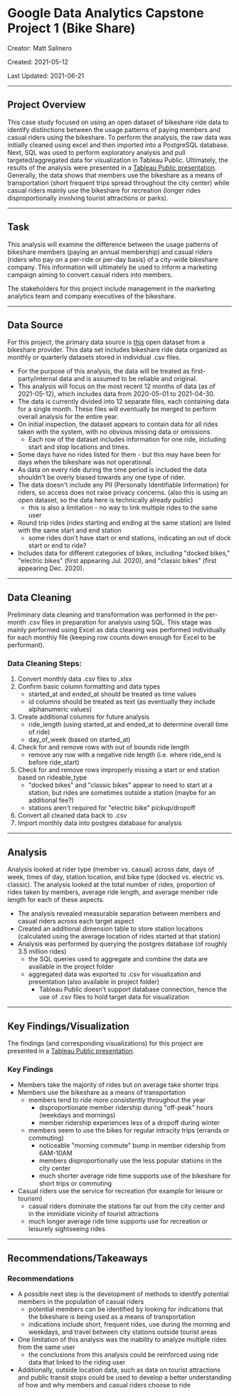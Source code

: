 # Google Data Analytics Capstone Project 1 (Bike Share)

Creator: Matt Salinero

Created: 2021-05-12

Last Updated: 2021-06-21

---
## Project Overview

This case study focused on using an open dataset of bikeshare ride data to identify distinctions between the usage patterns of paying members and casual riders using the bikeshare. To perform the analysis, the raw data was initially cleaned using excel and then imported into a PostgreSQL database. Next, SQL was used to perform exploratory analysis and pull targeted/aggregated data for visualization in Tableau Public. Ultimately, the results of the analysis were presented in a [Tableau Public presentation](https://public.tableau.com/shared/DW443RHCY?:display_count=n&:origin=viz_share_link). Generally, the data shows that members use the bikeshare as a means of transportation (short frequent trips spread throughout the city center) while casual riders mainly use the bikeshare for recreation (longer rides disproportionally involving tourist attractions or parks).

---
## Task

This analysis will examine the difference between the usage patterns of bikeshare members (paying an annual membership) and casual riders (riders who pay on a per-ride or per-day basis) of a city-wide bikeshare company. This information will ultimately be used to inform a marketing campaign aiming to convert casual riders into members.

The stakeholders for this project include management in the marketing analytics team and company executives of the bikeshare.

---
## Data Source

For this project, the primary data source is [this](https://divvy-tripdata.s3.amazonaws.com/index.html) open dataset from a bikeshare provider. This data set includes bikeshare ride data organized as monthly or quarterly datasets stored in individual .csv files. 

- For the purpose of this analysis, the data will be treated as first-party/internal data and is assumed to be reliable and original.
- This analysis will focus on the most recent 12 months of data (as of 2021-05-12), which includes data from 2020-05-01 to 2021-04-30.
- The data is currently divided into 12 separate files, each containing data for a single month. These files will eventually be merged to perform overall analysis for the entire year.
- On initial inspection, the dataset appears to contain data for all rides taken with the system, with no obvious missing data or omissions. 
  - Each row of the dataset includes information for one ride, including start and stop locations and times.
- Some days have no rides listed for them - but this may have been for days when the bikeshare was not operational.
- As data on every ride during the time period is included the data shouldn't be overly biased towards any one type of rider. 
- The data doesn't include any PII (Personally Identifiable Information) for riders, so access does not raise privacy concerns. (also this is using an open dataset, so the data here is technically already public)
	- this is also a limitation - no way to link multiple rides to the same user
- Round trip rides (rides starting and ending at the same station) are listed with the same start and end station
	- some rides don't have start or end stations, indicating an out of dock start or end to ride?
- Includes data for different categories of bikes, including "docked bikes," "electric bikes" (first appearing Jul. 2020), and "classic bikes" (first appearing Dec. 2020).

---
## Data Cleaning

Preliminary data cleaning and transformation was performed in the per-month .csv files in preparation for analysis using SQL. This stage was mainly performed using Excel as data cleaning was performed individually for each monthly file (keeping row counts down enough for Excel to be performant).

### Data Cleaning Steps:
1. Convert monthly data .csv files to .xlsx
2. Confirm basic column formatting and data types
	- started_at and ended_at should be treated as time values
	- id columns should be treated as text (as eventually they include alphanumeric values)
3. Create additional columns for future analysis
	- ride_length (using started_at and ended_at to determine overall time of ride)
	- day_of_week (based on started_at)
4. Check for and remove rows with out of bounds ride length 
	- remove any row with a negative ride length (i.e. where ride_end is before ride_start)
5. Check for and remove rows improperly missing a start or end station based on rideable_type
	- "docked bikes" and "classic bikes" appear to need to start at a station, but rides are sometimes outside a station (maybe for an additional fee?)
	- stations aren't required for "electric bike" pickup/dropoff
6. Convert all cleaned data back to .csv
7. Import monthly data into postgres database for analysis

---
## Analysis

Analysis looked at rider type (member vs. casual) across date, days of week, times of day, station location, and bike type (docked vs. electric vs. classic). The analysis looked at the total number of rides, proportion of rides taken by members, average ride length, and average member ride length for each of these aspects.

- The analysis revealed measurable separation between members and casual riders across each target aspect
- Created an additional dimension table to store station locations (calculated using the average location of rides started at that station)
- Analysis was performed by querying the postgres database (of roughly 3.5 million rides)
	- the SQL queries used to aggregate and combine the data are available in the project folder
	- aggregated data was exported to .csv for visualization and presentation (also available in project folder)
		- Tableau Public doesn't support database connection, hence the use of .csv files to hold target data for visualization

---
## Key Findings/Visualization

The findings (and corresponding visualizations) for this project are presented in a [Tableau Public presentation](https://public.tableau.com/shared/DW443RHCY?:display_count=n&:origin=viz_share_link).

### Key Findings
- Members take the majority of rides but on average take shorter trips
- Members use the bikeshare as a means of transportation
	- members tend to ride more consistently throughout the year
		- disproportionate member ridership during "off-peak" hours (weekdays and mornings)
		- member ridership experiences less of a dropoff during winter
	- members seem to use the bikes for regular intracity trips (errands or commuting)
		- noticeable "morning commute" bump in member ridership from 6AM-10AM
		- members disproportionally use the less popular stations in the city center
		- much shorter average ride time supports use of the bikeshare for short trips or commuting
- Casual riders use the service for recreation (for example for leisure or tourism)
	- casual riders dominate the stations far out from the city center and in the immidiate vicinity of tourist attractions
	- much longer average ride time supports use for recreation or leisurely sightseeing rides

---
## Recommendations/Takeaways

### Recommendations
- A possible next step is the development of methods to identify potential members in the population of casual riders
	- potential members can be identified by looking for indications that the bikeshare is being used as a means of transportation
	- indications include short, frequent rides, use during the morning and weekdays, and travel between city stations outside tourist areas
- One limitation of this analysis was the inability to analyze multiple rides from the same user
	- the conclusions from this analysis could be reinforced using ride data that linked to the riding user
- Additionally, outside location data, such as data on tourist attractions and public transit stops could be used to develop a better understanding of how and why members and casual riders choose to ride
